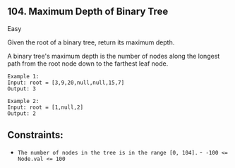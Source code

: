 ## 104. Maximum Depth of Binary Tree
Easy

Given the root of a binary tree, return its maximum depth.

A binary tree's maximum depth is the number of nodes along the longest path from the root node down to the farthest leaf node.

 ```
Example 1:
Input: root = [3,9,20,null,null,15,7]
Output: 3
```

```
Example 2:
Input: root = [1,null,2]
Output: 2
 ```

## Constraints:

- `The number of nodes in the tree is in the range [0, 104].`
-` -100 <= Node.val <= 100`
